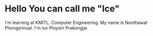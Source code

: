# Hello You can call me "Ice"
I'm learning at KMITL.
Computer Engineering.
My name is Nonthawat Phongsrinual.
I'm luv Ploysiri Prakongjai.
